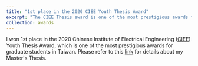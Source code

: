 ```yaml
---
title: "1st place in the 2020 CIEE Youth Thesis Award"
excerpt: "The CIEE Thesis award is one of the most prestigious awards for graduate students in Taiwan."
collection: awards
---
```


I won 1st place in the 2020 Chinese Institute of Electrical Engineering ([CIEE](http://www.ciee.org.tw/)) Youth Thesis Award, which is one of the most prestigious awards for graduate students in Taiwan.
Please refer to this [link](https://b04901112.github.io/publication/2020-06-thesis) for details about my Master's Thesis.